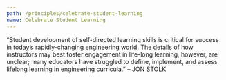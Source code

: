 ```yaml
---
path: /principles/celebrate-student-learning
name: Celebrate Student Learning
---
```


“Student development of self-directed learning skills is critical for success in today’s rapidly-changing engineering world. The details of how instructors may best foster engagement in life-long learning, however, are unclear; many educators have struggled to define, implement, and assess lifelong learning in engineering curricula.” – JON STOLK
